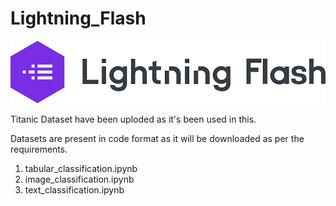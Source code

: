 # Lightning_Flash

<img src="lightning_flash.png">


Titanic Dataset have been uploded as it's been used in this.

Datasets are present in code format as it will be downloaded as per the requirements.

1. tabular_classification.ipynb
2. image_classification.ipynb
3. text_classification.ipynb
